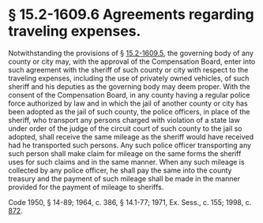 # § 15.2-1609.6 Agreements regarding traveling expenses.

<p>Notwithstanding the provisions of § <a href='http://law.lis.virginia.gov/vacode/15.2-1609.5/'>15.2-1609.5</a>, the governing body of any county or city may, with the approval of the Compensation Board, enter into such agreement with the sheriff of such county or city with respect to the traveling expenses, including the use of privately owned vehicles, of such sheriff and his deputies as the governing body may deem proper. With the consent of the Compensation Board, in any county having a regular police force authorized by law and in which the jail of another county or city has been adopted as the jail of such county, the police officers, in place of the sheriff, who transport any persons charged with violation of a state law under order of the judge of the circuit court of such county to the jail so adopted, shall receive the same mileage as the sheriff would have received had he transported such persons. Any such police officer transporting any such person shall make claim for mileage on the same forms the sheriff uses for such claims and in the same manner. When any such mileage is collected by any police officer, he shall pay the same into the county treasury and the payment of such mileage shall be made in the manner provided for the payment of mileage to sheriffs.</p><p>Code 1950, § 14-89; 1964, c. 386, § 14.1-77; 1971, Ex. Sess., c. 155; 1998, c. <a href='http://lis.virginia.gov/cgi-bin/legp604.exe?981+ful+CHAP0872'>872</a>.</p>